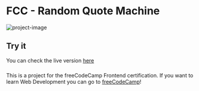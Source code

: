 # FCC - Random Quote Machine
![project-image](https://z16th-bucket.s3-us-west-1.amazonaws.com/fcc-projects/fcc-random-quote-machine-min.jpg)

## Try it
You can check the live version [here](https://xvi-lolz.github.io/fcc-random-quote-machine/)

###
This is a project for the freeCodeCamp Frontend certification.
If you want to learn Web Development you can go to [freeCodeCamp](https://www.freecodecamp.org/)!
